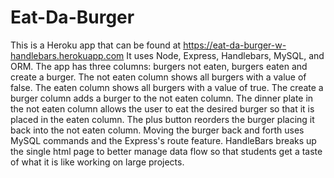 # Eat-Da-Burger

This is a Heroku app that can be found at https://eat-da-burger-w-handlebars.herokuapp.com 
It uses Node, Express, Handlebars, MySQL, and ORM. The app has three columns: burgers not eaten, burgers eaten and create a burger. The not eaten column shows all burgers with a value of false. The eaten column shows all burgers with a value of true. The create a burger column adds a burger to the not eaten column. The dinner plate in the not eaten column allows the user to eat the desired burger so that it is placed in the eaten column. The plus button reorders the burger placing it back into the not eaten column. Moving the burger back and forth uses MySQL commands and the Express's route feature. HandleBars breaks up the single html page to better manage data flow so that students get a taste of what it is like working on large projects. 
